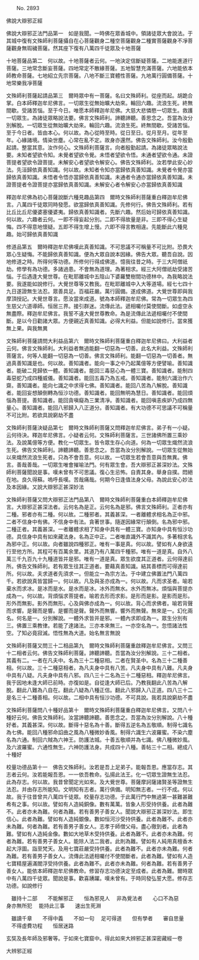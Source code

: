 ﻿　　No. 2893

佛說大辯邪正經

佛說大辯邪正法門品第一　如是我聞。一時佛在眾香城中。領諸徒眾大會說法。于其城中復有文殊師利菩薩攝自在心菩薩觀身二種空菩薩觀身二種實菩薩觀身不凈菩薩觀身無瑕穢菩薩。然其座下復有八萬四千徒眾及十地菩薩

十地菩薩品第二　何以故。十地菩薩者云何。一地決定信斷疑菩薩。二地能進道行菩薩。三地常念斷妄菩薩。四地常定不散緣菩薩。五地智慧充滿菩薩。六地能依本師教命菩薩。七地紹立先宗菩薩。八地不斷三寶體性菩薩。九地萬行圓備菩薩。十地常樂我凈菩薩

文殊師利菩薩起請品第三　爾時眾中有一菩薩。名曰文殊師利。從座而起。胡跪合掌。白本師釋迦牟尼佛言。一切眾生從無始曠大劫來。輪回六趣。流浪生死。終無間歇。受諸苦惱。至于今日。唯愿本師釋迦牟尼佛。大慈大悲憐愍一切眾生。救護一切眾生。為諸徒眾略說法要。佛言文殊師利。諦聽諦聽。善思念之。吾當為汝分別解脫。一切眾生從無始曠大劫來。輪回六趣。流浪生死。終無間歇。受諸苦惱。至于今日者。皆由本心。何以故。為心從時至時。從日至日。從月至月。從年至年。心緣諸境。情染世塵。心常在亂不定。故身亦還然。佛告文殊師利。汝今殷勤起請。整當其意。汝作何心。文殊師利菩薩言。向者殷勤起請。為諸徒眾略說法要。未知者望欲令知。未覺者望欲令覺。未悟者望欲令悟。未通者望欲令通。未證菩提者望欲令證菩提。未解安心者望欲令解安心。佛告文殊師利。汝若學此安心妙法。先洹歸依真善知識。何以故。未知者令知亦當歸依真善知識。未覺者令覺亦當歸依真善知識。未悟者令悟亦當歸依真善知識。未通者令通亦當歸依真善知識。未證菩提者令證菩提亦當歸依真善知識。未解安心者令解安心亦當歸依真善知識

釋迦牟尼佛為初心菩薩說斷六種見趣品第四　爾時文殊師利菩薩重白釋迦牟尼佛言。八萬四千徒眾同時發愿。欲當歸依真善知識。先修何行。佛告文殊師利。若有比丘比丘尼優婆塞優婆夷。歸依真善知識者。先斷六趣。然后始可歸依真善知識。何以故。六趣者云何。一即不得妄起分別。二即不得故量是非。三即不得心生疑悔。四不得意地懷疑。五即不得生增上慢。六即不得言教相違。先能斷此六種見趣。始可歸依真善知識

修道品第五　爾時釋迦牟尼佛嘆此真善知識。不可思議不可稱量不可比附。恐畏大眾心生疑悔。不能歸依真善知識。便為大眾自說本因緣。佛告大眾。聽吾自說。因地修道之時。所得何等功德。所修何行得成佛道。憶我往昔之時。于三大阿僧祇劫。修學有為功德。多諸過患。不會無為道理。為著相求。經三大阿僧祇劫受諸苦惱。于后遇逢大覺世尊。在毗耶離城中五陰山下婆羅雙樹間功德林中。為我略說法要。我遂能如說修行。大覺世尊等又教我。在毗耶離城中入大等道場。經七七四十九日遂證無生法忍。眾善具足。百福莊嚴。萬行圓備。遂成佛道。大覺世尊即與我摩頂授記。大覺世尊言。愿汝當來成道。號為本師釋迦牟尼佛。常為一切眾生為四生慈父六道導師。恒居三界。接引群迷。流傳此法。遞相囑付莫使間斷。如虛空永無盡際。釋迦牟尼佛言。我誓不違大覺世尊教命。為是流傳此法遞相囑付不使間斷。是以今日勸諸大眾。方便親近真善知識。必得大利益。但能如說修行。當來獲無上果。與我無異

文殊師利菩薩請問大利益品第六　爾時文殊師利菩薩重白釋迦牟尼佛曰。大利益者云何。佛言文殊師利。大利益者無過能翻一切惡為一切善。此名大利益。文殊師利菩薩言。何等人能翻一切惡為一切善。佛言文殊師利。能翻一切惡為一切善者。無過真善知識是也。何以故。善知識者。能向一事之中乃起萬億等方便譬喻。善知識者。能破二見歸依一體。善知識者。能回三毒惡心為一體三寶。善知識者。能制四毒惡蛇乃成四種威儀。善知識者。能回五毒乃為五戒。善知識者。能制六識治作六齋。善知識者。能向七識之中求得七佛。善知識者。能回八苦為八解脫。善知識者。能回妄想顛倒轉為恒沙功德。善知識者。能回無明為慧日。善知識者。能回煩惱為菩提。善知識者。能回貪嗔癡為三業清凈。善知識者。能回嗔恚疾妒乃成四無量心。善知識者。能回八邪歸入八正道分。善知識者。有大功德不可思議不可稱量不可比附。若欲具說窮劫不盡

文殊師利菩薩決疑品第七　爾時文殊師利菩薩又問釋迦牟尼佛言。弟子有一小疑。云何待決。釋迦牟尼佛言。小疑者云何。文殊師利菩薩言。三世諸佛所置三乘妙法。及說萬億等方便。教化一切眾生。皆令眾生存心向道。何為一切眾生熾然流浪生死。佛告文殊師利。諦聽諦聽。善思念之。吾當為汝分別解說。一切眾生從無始以來熾然流浪生死者。只為不會吾意。何以故。一切眾生若會吾意與吾無異。佛言。善哉善哉。一切眾生唯會摧喻法門。何有眾生會。吾大辯邪正甚深妙法。文殊師利菩薩聞說是事。嘆未曾有不可思議。復心生忌怖。自責其身。舉身自撲。悶絕在地。良久得蘇。嗚呼長嘆。苦哉痛哉。何期今日逢值法身父母。為說此安心妙法及本因緣。又說大辯邪正甚深妙法

文殊師利菩薩又問大辯邪正法門品第八　爾時文殊師利菩薩重白本師釋迦牟尼佛言。大辯邪正甚深法者。云何名為是正。云何名為是邪。佛言文殊師利。正者亦有二種。邪者亦有二種。何以故。二種邪者。其義甚深。一者離體求相名為正中邪。二者不信身中有佛。不信身中有法。貪著世事。隨遂因緣常行顛倒。名為邪中邪。二種正者。其義甚深。一者離體求相了知身中具有一體三寶。亦知身中具有恒沙功德。具信身中具有如來藏法身。名為正中正。二者唯直識外不識其內。多著相求名為邪中正。何以故。向者雖說四種邪正。唯有一事是真。何以故。譬如有人身欲遠行至他方所。其程可有百萬余里。其道乃有八萬四千種邪。唯有一道是真。自外八萬三千九百九十九種道皆并是邪。唯有一道是真。眾生欲度其正道者。云何得達前所。佛告文殊師利。若有眾生往其正道者。要藉真善知識。結其善標而可得達前所。何以故。夫求道者先須求一。但能立一為宗方法。于中建立佛置法門八萬四千。若欲說真皆當歸一。何以故。凡及與圣亦成為一。何以故。凡而求圣者。喻若棄水而求冰。是冰而是水。是水而是冰。冰外而無水。水外而無冰。煩惱與菩提亦成為一。何以故。背煩惱求菩提者。喻若去形而求影。是形而是影。是影而是形。形外而無影。影外而無形。心及與佛亦成為一。何以故。背心而求佛者。喻若背聲而求響。是聲而是響。是響而是聲。聲外而無響。響外而無聲。無來是一。幻化兩名。何名是一。分別解說。一體外求皆并是邪。一體內求即成為一。眾生分別有三。佛置三乘教律。若能了達諸法。三亦本來無三。一亦空名為一。忽悟諸法性空。了知必竟寂滅。悟性無為大道。始名無言無說

文殊師利菩薩又問三十二相品第九　爾時文殊師利菩薩重啟釋迦牟尼佛言。又問三十二相者云何。佛告文殊師利菩薩。諦聽諦聽。吾當為汝分別解說。三十二相者。其義有二。一者在凡夫中。名為三十二種惡相。二者在賢圣中。名為三十二種善相。何以故。三十二種惡相者。為凡夫身中具有八苦。凡夫身中具有八難。凡夫身中具有八疑。凡夫身中具有八邪。四八三十二名為三十二種惡相。釋迦牟尼佛言。我于因地未逢大師已前時。亦復如是。自從逢大師已后。乃教我翻此八苦為八解脫。翻此八難為八自在。翻此八疑為八種正信。翻此八邪歸入八正道。四八三十二是名三十二種善相。何以故。二相中具有恒沙功德。不可具說。我若具說窮劫不盡

文殊師利菩薩問八十種好品第十　爾時文殊師利菩薩重白釋迦牟尼佛言。又問八十種好云何。佛告文殊師利。汝當諦聽諦聽。善思念之。吾當為汝分別解說。八十種好者。其義甚深。何以故。斷得十惡名為十善。斷得五逆名為五敬順。制得七識名為七佛。能回八種邪命諂曲之風為八種微妙香風。制得六識生六波羅蜜。不染六塵名為六通。制回六賊為六神王。防護法城。十善五敬順并為七識。佛八種微妙風。及六波羅蜜。六通性無生。六神防護法身。共成四十八種。善帖三十二相。總成八十種好

校量功德品第十一　佛告文殊師利。汝若是吾上足弟子。能報吾恩。應當存志。其志者云何。汝若能報吾恩。一一依吾教命。弘揚此法王。化一切眾生證無生法忍。此為存志。何以故。我昔曾聞定光如來。及大覺世尊。菩薩摩訶薩諸賢圣等證無生法忍。并由存志所能知。文明知有志者。萬行俱備。明知無志者。一行不成。何以故。我于往昔曾共八萬四千徒眾。校量存志功德。于此萬行門中無過第一甚難甚難希有之事。何以故。譬如有人造純銅像。數有萬萬。皆象人形受持供養。此者為難不。此者亦未為難。何者為難。若有善男子善女人。聞說大辯邪正甚深妙法。即生信心。此者為難。譬如有人造純銀像。數如恒河沙受持供養。此者為難不。此者亦未為難。何者為難。若有善男子善女人。志孝于師僧父母。盡心徹到者。此者為難。譬如有人造純金像。數如大地草木受持供養。此者為難不。此者亦未為難。何者為難。若有善男子善女人。能除人法二我者。此則為難。譬如有人純用真檀香木起大浮圖。詣至梵天。及用七寶莊嚴受持供養。此者為難不。此者亦未為難。何者為難。若有善男子善女人。流傳此法遞相囑付不使間斷者。此者為難。譬如有人造七寶精屋遍滿閻浮受持供養。此者為難不。此者亦未為難。何者為難。若有善男子善女人。能依本師釋迦牟尼佛教命。修習存志功德決定至成者。此者為難。爾時眾中有八萬四千徒眾。聞說是事。歡喜踴躍。嘆未曾有。于時同發弘誓大愿。修存志功德。如說修行

　雖持十二部　　不能解邪正　　恒為邪見人
　非為覺法者　　心口不為惡　　身亦無所犯
　能持此三事　　速出生死淵　

　雖讀千章　　不得中義　　不如一句
　足可得道　　但有學者　　審自思量
　不得虛費功程　　恒居迷路　

玄奘及長年師及邪奢等。于如來七寶窟中。得此如來大辨邪正甚深密藏經一卷

大辨邪正經
